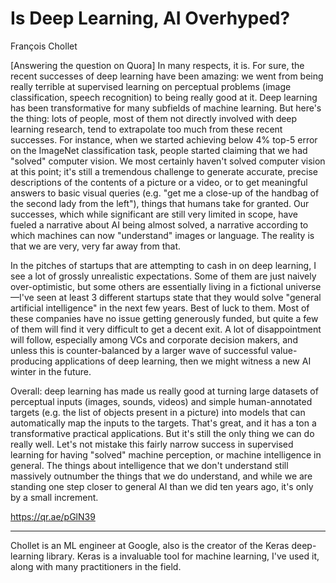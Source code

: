 # Is Deep Learning, AI Overhyped?

François Chollet

[Answering the question on Quora] In many respects, it is. For sure,
the recent successes of deep learning have been amazing: we went from
being really terrible at supervised learning on perceptual problems
(image classification, speech recognition) to being really good at
it. Deep learning has been transformative for many subfields of
machine learning. But here's the thing: lots of people, most of them
not directly involved with deep learning research, tend to extrapolate
too much from these recent successes. For instance, when we started
achieving below 4% top-5 error on the ImageNet classification task,
people started claiming that we had "solved" computer vision. We most
certainly haven't solved computer vision at this point; it's still a
tremendous challenge to generate accurate, precise descriptions of the
contents of a picture or a video, or to get meaningful answers to
basic visual queries (e.g. "get me a close-up of the handbag of the
second lady from the left"), things that humans take for granted. Our
successes, which while significant are still very limited in scope,
have fueled a narrative about AI being almost solved, a narrative
according to which machines can now "understand" images or
language. The reality is that we are very, very far away from that.

In the pitches of startups that are attempting to cash in on deep
learning, I see a lot of grossly unrealistic expectations. Some of
them are just naively over-optimistic, but some others are essentially
living in a fictional universe —I've seen at least 3 different
startups state that they would solve "general artificial intelligence"
in the next few years. Best of luck to them. Most of these companies
have no issue getting generously funded, but quite a few of them will
find it very difficult to get a decent exit. A lot of disappointment
will follow, especially among VCs and corporate decision makers, and
unless this is counter-balanced by a larger wave of successful
value-producing applications of deep learning, then we might witness a
new AI winter in the future.

Overall: deep learning has made us really good at turning large
datasets of perceptual inputs (images, sounds, videos) and simple
human-annotated targets (e.g. the list of objects present in a
picture) into models that can automatically map the inputs to the
targets. That's great, and it has a ton a transformative practical
applications. But it's still the only thing we can do really
well. Let's not mistake this fairly narrow success in supervised
learning for having "solved" machine perception, or machine
intelligence in general. The things about intelligence that we don't
understand still massively outnumber the things that we do understand,
and while we are standing one step closer to general AI than we did
ten years ago, it's only by a small increment.

https://qr.ae/pGlN39

---

Chollet is an ML engineer at Google, also is the creator of the Keras
deep-learning library. Keras is a invaluable tool for machine
learning, I've used it, along with many practitioners in the field.
